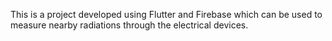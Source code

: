 This is a project developed using Flutter and Firebase which can be used to measure nearby radiations through the electrical devices.
